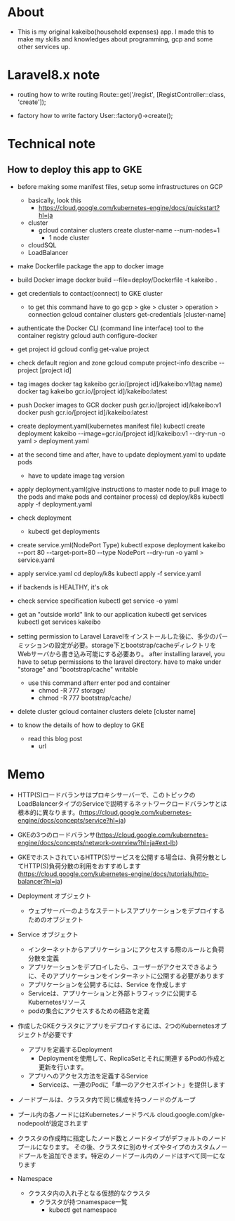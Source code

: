 # About
- This is my original kakeibo(household expenses) app. I made this to make my skills and knowledges about programming, gcp and some other services up.


# Laravel8.x note
- routing
how to write routing
Route::get('/regist', [RegistController::class, 'create']);

- factory
how to write factory
User::factory()->create();


# Technical note

## How to deploy this app to GKE
- before making some manifest files, setup some infrastructures on GCP
    - basically, look this
        - https://cloud.google.com/kubernetes-engine/docs/quickstart?hl=ja
    - cluster
        - gcloud container clusters create cluster-name --num-nodes=1
            - 1 node cluster
    - cloudSQL
    - LoadBalancer

- make Dockerfile
package the app to docker image

- build Docker image
docker build --file=deploy/Dockerfile -t kakeibo .

- get credentials to contact(connect) to GKE cluster
    - to get this command have to go gcp > gke > cluster > operation > connection
gcloud container clusters get-credentials [cluster-name]

- authenticate the Docker CLI (command line interface) tool to the container registry
gcloud auth configure-docker

- get project id
gcloud config get-value project

- check default region and zone
gcloud compute project-info describe --project [project id]

- tag images
docker tag kakeibo gcr.io/[project id]/kakeibo:v1(tag name)
docker tag kakeibo gcr.io/[project id]/kakeibo:latest

- push Docker images to GCR
docker push gcr.io/[project id]/kakeibo:v1
docker push gcr.io/[project id]/kakeibo:latest

- create deployment.yaml(kubernetes manifest file)
kubectl create deployment kakeibo --image=gcr.io/[project id]/kakeibo:v1 --dry-run -o yaml > deployment.yaml

- at the second time and after, have to update deployment.yaml to update pods
    - have to update image tag version

- apply deployment.yaml(give instructions to master node to pull image to  the pods and make pods and container process)
cd deploy/k8s
kubectl apply -f deployment.yaml

- check deployment
    - kubectl get deployments

- create service.yml(NodePort Type)
kubectl expose deployment kakeibo --port 80 --target-port=80 --type NodePort --dry-run -o yaml > service.yaml

- apply service.yaml
cd deploy/k8s
kubectl apply -f service.yaml

- if backends is HEALTHY, it's ok

- check service specification
kubectl get service -o yaml

- get an "outside world" link to our application
kubectl get services
kubectl get services kakeibo

- setting permission to Laravel
Laravelをインストールした後に、多少のパーミッションの設定が必要。storage下とbootstrap/cacheディレクトリをWebサーバから書き込み可能にする必要あり。
after installing laravel, you have to setup permissions to the laravel directory. have to make under "storage" and "bootstrap/cache" writable
    - use this command afterr enter pod and container
        - chmod -R 777 storage/
        - chmod -R 777 bootstrap/cache/

- delete cluster
gcloud container clusters delete [cluster name]

- to know the details of how to deploy to GKE
    - read this blog post
        - url

# Memo
- HTTP(S)ロードバランサはプロキシサーバーで、このトピックの LoadBalancerタイプのServiceで説明するネットワークロードバランサとは根本的に異なります。(https://cloud.google.com/kubernetes-engine/docs/concepts/service?hl=ja)

- GKEの3つのロードバランサ(https://cloud.google.com/kubernetes-engine/docs/concepts/network-overview?hl=ja#ext-lb)

- GKEでホストされているHTTP(S)サービスを公開する場合は、負荷分散としてHTTP(S)負荷分散の利用をおすすめします(https://cloud.google.com/kubernetes-engine/docs/tutorials/http-balancer?hl=ja)

- Deployment オブジェクト
    - ウェブサーバーのようなステートレスアプリケーションをデプロイするためのオブジェクト
- Service オブジェクト
    - インターネットからアプリケーションにアクセスする際のルールと負荷分散を定義
    - アプリケーションをデプロイしたら、ユーザーがアクセスできるように、そのアプリケーションをインターネットに公開する必要があります
    - アプリケーションを公開するには、Service を作成します
    - Serviceは、アプリケーションと外部トラフィックに公開するKubernetesリソース
    - podの集合にアクセスするための経路を定義

- 作成したGKEクラスタにアプリをデプロイするには、2つのKubernetesオブジェクトが必要です
    - アプリを定義するDeployment
        - Deploymentを使用して、ReplicaSetとそれに関連するPodの作成と更新を行います。
    - アプリへのアクセス方法を定義するService
        - Serviceは、一連のPodに「単一のアクセスポイント」を提供します

- ノードプールは、クラスタ内で同じ構成を持つノードのグループ
- プール内の各ノードにはKubernetesノードラベル cloud.google.com/gke-nodepoolが設定されます
- クラスタの作成時に指定したノード数とノードタイプがデフォルトのノードプールになります。 その後、クラスタに別のサイズやタイプのカスタムノードプールを追加できます。特定のノードプール内のノードはすべて同一になります

- Namespace 
    - クラスタ内の入れ子となる仮想的なクラスタ
        - クラスタが持つnamespace一覧
            - kubectl get namespace